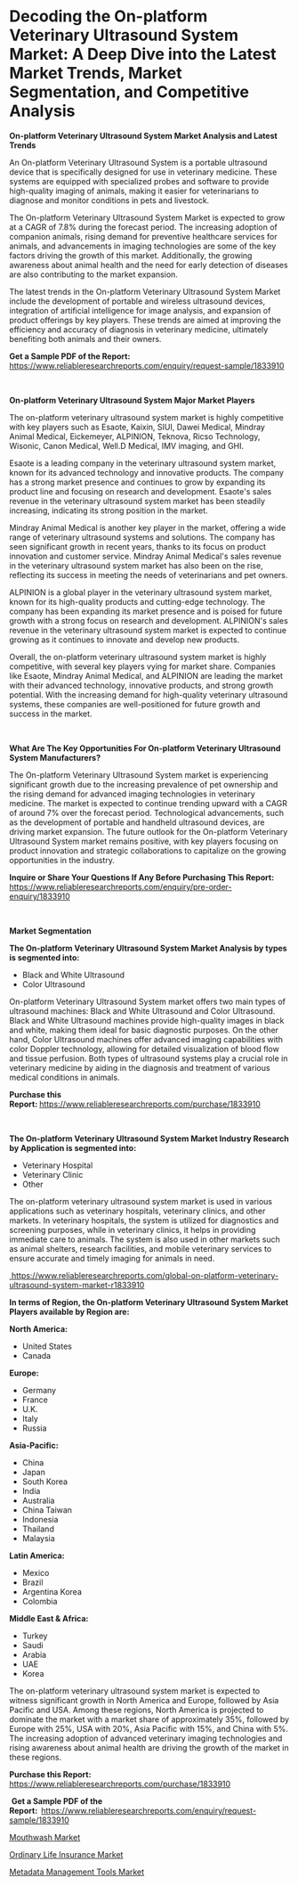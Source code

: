 <p><h1>Decoding the On-platform Veterinary Ultrasound System Market: A Deep Dive into the Latest Market Trends, Market Segmentation, and Competitive Analysis</h1></p><p><strong>On-platform Veterinary Ultrasound System Market Analysis and Latest Trends</strong></p>
<p><p>An On-platform Veterinary Ultrasound System is a portable ultrasound device that is specifically designed for use in veterinary medicine. These systems are equipped with specialized probes and software to provide high-quality imaging of animals, making it easier for veterinarians to diagnose and monitor conditions in pets and livestock.</p><p>The On-platform Veterinary Ultrasound System Market is expected to grow at a CAGR of 7.8% during the forecast period. The increasing adoption of companion animals, rising demand for preventive healthcare services for animals, and advancements in imaging technologies are some of the key factors driving the growth of this market. Additionally, the growing awareness about animal health and the need for early detection of diseases are also contributing to the market expansion.</p><p>The latest trends in the On-platform Veterinary Ultrasound System Market include the development of portable and wireless ultrasound devices, integration of artificial intelligence for image analysis, and expansion of product offerings by key players. These trends are aimed at improving the efficiency and accuracy of diagnosis in veterinary medicine, ultimately benefiting both animals and their owners.</p></p>
<p><strong>Get a Sample PDF of the Report:&nbsp;</strong> <a href="https://www.reliableresearchreports.com/enquiry/request-sample/1833910">https://www.reliableresearchreports.com/enquiry/request-sample/1833910</a></p>
<p>&nbsp;</p>
<p><strong>On-platform Veterinary Ultrasound System Major Market Players</strong></p>
<p><p>The on-platform veterinary ultrasound system market is highly competitive with key players such as Esaote, Kaixin, SIUI, Dawei Medical, Mindray Animal Medical, Eickemeyer, ALPINION, Teknova, Ricso Technology, Wisonic, Canon Medical, Well.D Medical, IMV imaging, and GHI. </p><p>Esaote is a leading company in the veterinary ultrasound system market, known for its advanced technology and innovative products. The company has a strong market presence and continues to grow by expanding its product line and focusing on research and development. Esaote's sales revenue in the veterinary ultrasound system market has been steadily increasing, indicating its strong position in the market.</p><p>Mindray Animal Medical is another key player in the market, offering a wide range of veterinary ultrasound systems and solutions. The company has seen significant growth in recent years, thanks to its focus on product innovation and customer service. Mindray Animal Medical's sales revenue in the veterinary ultrasound system market has also been on the rise, reflecting its success in meeting the needs of veterinarians and pet owners.</p><p>ALPINION is a global player in the veterinary ultrasound system market, known for its high-quality products and cutting-edge technology. The company has been expanding its market presence and is poised for future growth with a strong focus on research and development. ALPINION's sales revenue in the veterinary ultrasound system market is expected to continue growing as it continues to innovate and develop new products.</p><p>Overall, the on-platform veterinary ultrasound system market is highly competitive, with several key players vying for market share. Companies like Esaote, Mindray Animal Medical, and ALPINION are leading the market with their advanced technology, innovative products, and strong growth potential. With the increasing demand for high-quality veterinary ultrasound systems, these companies are well-positioned for future growth and success in the market.</p></p>
<p>&nbsp;</p>
<p><strong>What Are The Key Opportunities For On-platform Veterinary Ultrasound System Manufacturers?</strong></p>
<p><p>The On-platform Veterinary Ultrasound System market is experiencing significant growth due to the increasing prevalence of pet ownership and the rising demand for advanced imaging technologies in veterinary medicine. The market is expected to continue trending upward with a CAGR of around 7% over the forecast period. Technological advancements, such as the development of portable and handheld ultrasound devices, are driving market expansion. The future outlook for the On-platform Veterinary Ultrasound System market remains positive, with key players focusing on product innovation and strategic collaborations to capitalize on the growing opportunities in the industry.</p></p>
<p><strong>Inquire or Share Your Questions If Any Before Purchasing This Report:</strong> <a href="https://www.reliableresearchreports.com/enquiry/pre-order-enquiry/1833910">https://www.reliableresearchreports.com/enquiry/pre-order-enquiry/1833910</a></p>
<p>&nbsp;</p>
<p><strong>Market Segmentation</strong></p>
<p><strong>The On-platform Veterinary Ultrasound System Market Analysis by types is segmented into:</strong></p>
<p><ul><li>Black and White Ultrasound</li><li>Color Ultrasound</li></ul></p>
<p><p>On-platform Veterinary Ultrasound System market offers two main types of ultrasound machines: Black and White Ultrasound and Color Ultrasound. Black and White Ultrasound machines provide high-quality images in black and white, making them ideal for basic diagnostic purposes. On the other hand, Color Ultrasound machines offer advanced imaging capabilities with color Doppler technology, allowing for detailed visualization of blood flow and tissue perfusion. Both types of ultrasound systems play a crucial role in veterinary medicine by aiding in the diagnosis and treatment of various medical conditions in animals.</p></p>
<p><strong>Purchase this Report:&nbsp;</strong><a href="https://www.reliableresearchreports.com/purchase/1833910">https://www.reliableresearchreports.com/purchase/1833910</a></p>
<p>&nbsp;</p>
<p><strong>The On-platform Veterinary Ultrasound System Market Industry Research by Application is segmented into:</strong></p>
<p><ul><li>Veterinary Hospital</li><li>Veterinary Clinic</li><li>Other</li></ul></p>
<p><p>The on-platform veterinary ultrasound system market is used in various applications such as veterinary hospitals, veterinary clinics, and other markets. In veterinary hospitals, the system is utilized for diagnostics and screening purposes, while in veterinary clinics, it helps in providing immediate care to animals. The system is also used in other markets such as animal shelters, research facilities, and mobile veterinary services to ensure accurate and timely imaging for animals in need.</p></p>
<p><a href="https://www.reliableresearchreports.com/global-on-platform-veterinary-ultrasound-system-market-r1833910">&nbsp;https://www.reliableresearchreports.com/global-on-platform-veterinary-ultrasound-system-market-r1833910</a></p>
<p><strong>In terms of Region, the On-platform Veterinary Ultrasound System Market Players available by Region are:</strong></p>
<p>
    <p> <strong> North America: </strong>
        <ul>
            <li>United States</li>
            <li>Canada</li>
        </ul>
        </p> 
    <p> <strong> Europe: </strong>
        <ul>
            <li>Germany</li>
            <li>France</li>
            <li>U.K.</li>
            <li>Italy</li>
            <li>Russia</li>
        </ul>
        </p> 
    <p> <strong> Asia-Pacific: </strong>
        <ul>
            <li>China</li>
            <li>Japan</li>
            <li>South Korea</li>
            <li>India</li>
            <li>Australia</li>
            <li>China Taiwan</li>
            <li>Indonesia</li>
            <li>Thailand</li>
            <li>Malaysia</li>
        </ul>
        </p> 
    <p> <strong> Latin America: </strong>
        <ul>
            <li>Mexico</li>
            <li>Brazil</li>
            <li>Argentina Korea</li>
            <li>Colombia</li>
        </ul>
        </p> 
    <p> <strong> Middle East & Africa: </strong>
        <ul>
            <li>Turkey</li>
            <li>Saudi</li>
            <li>Arabia</li>
            <li>UAE</li>
            <li>Korea</li>
        </ul>
    </p>
    </p>
<p><p>The on-platform veterinary ultrasound system market is expected to witness significant growth in North America and Europe, followed by Asia Pacific and USA. Among these regions, North America is projected to dominate the market with a market share of approximately 35%, followed by Europe with 25%, USA with 20%, Asia Pacific with 15%, and China with 5%. The increasing adoption of advanced veterinary imaging technologies and rising awareness about animal health are driving the growth of the market in these regions.</p></p>
<p><strong>Purchase this Report: </strong><a href="https://www.reliableresearchreports.com/purchase/1833910">https://www.reliableresearchreports.com/purchase/1833910</a></p>
<p>&nbsp;<strong>Get a Sample PDF of the Report:&nbsp;&nbsp;</strong><a href="https://www.reliableresearchreports.com/enquiry/request-sample/1833910">https://www.reliableresearchreports.com/enquiry/request-sample/1833910</a></p>
<p><strong></strong></p>
<p><p><a href="https://www.linkedin.com/pulse/mouthwash-market-size-trends-complete-industry-overview-2024-hn5ie">Mouthwash Market</a></p><p><a href="https://www.linkedin.com/pulse/ordinary-life-insurance-market-trends-analysis-forecasted-period-wq5fe">Ordinary Life Insurance Market</a></p><p><a href="https://www.linkedin.com/pulse/metadata-management-tools-market-outlook-industry-overview-5uaze">Metadata Management Tools Market</a></p></p>